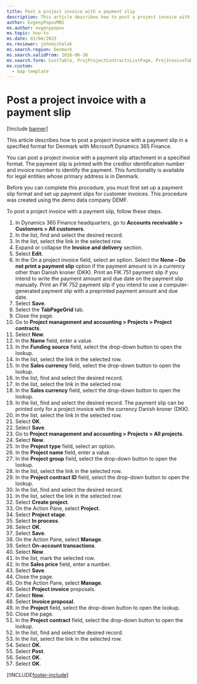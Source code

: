 ```yaml
--- 
title: Post a project invoice with a payment slip
description: This article describes how to post a project invoice with a payment slip in a specified format for Denmark with Microsoft Dynamics 365 Finance. 
author: EvgenyPopovMBS
ms.author: evgenypopov
ms.topic: how-to
ms.date: 03/04/2025
ms.reviewer: johnmichalak 
ms.search.region: Denmark
ms.search.validFrom: 2016-06-30
ms.search.form: CustTable, ProjProjectContractsListPage, ProjInvoiceTableCreate, ProjInvoiceTable, ProjProjectsListPage, ProjTableCreate, ProjGroupLookUp, ProjTable,  ProjTransOnAcc, ProjInvoiceProposalListPage, ProjInvoiceProposalCreateLines, ProjInvoiceProposalDetail, ProjInvoiceEditLines  
ms.custom: 
  - bap-template
---
```


# Post a project invoice with a payment slip

[!include [banner](../../includes/banner.md)]

This article describes how to post a project invoice with a payment slip in a specified format for Denmark with Microsoft Dynamics 365 Finance. 

You can post a project invoice with a payment slip attachment in a specified format. The payment slip is printed with the creditor identification number and invoice number to identify the payment. This functionality is available for legal entities whose primary address is in Denmark.

Before you can complete this procedure, you must first set up a payment slip format and set up payment slips for customer invoices. This procedure was created using the demo data company DEMF.

To post a project invoice with a payment slip, follow these steps. 

1. In Dynamics 365 Finance headquarters, go to **Accounts receivable \> Customers \> All customers**.
1. In the list, find and select the desired record.
1. In the list, select the link in the selected row.
1. Expand or collapse the **Invoice and delivery** section.
1. Select **Edit**.
1. In the On a project invoice field, select an option. Select the **None – Do not print a payment slip** option if the payment amount is in a currency other than Danish kroner (DKK). Print an FIK 751 payment slip if you intend to write the payment amount and due date on the payment slip manually. Print an FIK 752 payment slip if you intend to use a computer-generated payment slip with a preprinted payment amount and due date.     
1. Select **Save**.
1. Select the **TabPageGrid** tab.
1. Close the page.
1. Go to **Project management and accounting \> Projects \> Project contracts**.
1. Select **New**.
1. In the **Name** field, enter a value.
1. In the **Funding source** field, select the drop-down button to open the lookup.
1. In the list, select the link in the selected row.
1. In the **Sales currency** field, select the drop-down button to open the lookup.
1. In the list, find and select the desired record.
1. In the list, select the link in the selected row.
1. In the **Sales currency** field, select the drop-down button to open the lookup.
1. In the list, find and select the desired record. The payment slip can be printed only for a project invoice with the currency Danish kroner (DKK).  
1. In the list, select the link in the selected row.
1. Select **OK**.
1. Select **Save**.
1. Go to **Project management and accounting \> Projects \> All projects**.
1. Select **New**.
1. In the **Project type** field, select an option.
1. In the **Project name** field, enter a value.
1. In the **Project group** field, select the drop-down button to open the lookup.
1. In the list, select the link in the selected row.
1. In the **Project contract ID** field, select the drop-down button to open the lookup.
1. In the list, find and select the desired record.
1. In the list, select the link in the selected row.
1. Select **Create project**.
1. On the Action Pane, select **Project**.
1. Select **Project stage**.
1. Select **In process**.
1. Select **OK**.
1. Select **Save**.
1. On the Action Pane, select **Manage**.
1. Select **On-account transactions**.
1. Select **New**.
1. In the list, mark the selected row.
1. In the **Sales price** field, enter a number.
1. Select **Save**.
1. Close the page.
1. On the Action Pane, select **Manage**.
1. Select **Project invoice** proposals.
1. Select **New**.
1. Select **Invoice proposal**.
1. In the **Project** field, select the drop-down button to open the lookup.
1. Close the page.
1. In the **Project contract** field, select the drop-down button to open the lookup.
1. In the list, find and select the desired record.
1. In the list, select the link in the selected row.
1. Select **OK**.
1. Select **Post**.
1. Select **OK**.
1. Select **OK**.



[!INCLUDE[footer-include](../../../includes/footer-banner.md)]

